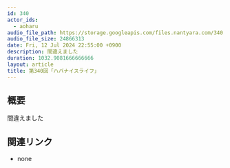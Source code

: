 ```yaml
---
id: 340
actor_ids:
  - aoharu
audio_file_path: https://storage.googleapis.com/files.nantyara.com/340.mp3
audio_file_size: 24866313
date: Fri, 12 Jul 2024 22:55:00 +0900
description: 間違えました
duration: 1032.9081666666666
layout: article
title: 第340回「ハバナイスライフ」
---
```

## 概要

間違えました

## 関連リンク

* none

